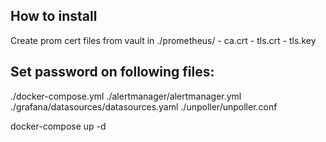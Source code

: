 ## How to install

 Create prom cert files from vault in ./prometheus/
    - ca.crt
    - tls.crt
    - tls.key

Set password on following files:
----------------
./docker-compose.yml
./alertmanager/alertmanager.yml
./grafana/datasources/datasources.yaml
./unpoller/unpoller.conf

docker-compose up -d